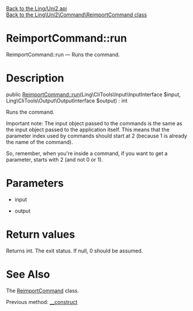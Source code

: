 [Back to the Ling/Uni2 api](https://github.com/lingtalfi/Uni2/blob/master/doc/api/Ling/Uni2.md)<br>
[Back to the Ling\Uni2\Command\ReimportCommand class](https://github.com/lingtalfi/Uni2/blob/master/doc/api/Ling/Uni2/Command/ReimportCommand.md)


ReimportCommand::run
================



ReimportCommand::run — Runs the command.




Description
================


public [ReimportCommand::run](https://github.com/lingtalfi/Uni2/blob/master/doc/api/Ling/Uni2/Command/ReimportCommand/run.md)(Ling\CliTools\Input\InputInterface $input, Ling\CliTools\Output\OutputInterface $output) : int




Runs the command.

Important note:
The input object passed to the commands is the same as the input object passed to the application itself.
This means that the parameter index used by commands should start at 2 (because 1 is already the name of the command).

So, remember, when you're inside a command, if you want to get a parameter, starts with 2 (and not 0 or 1).




Parameters
================


- input

    

- output

    


Return values
================

Returns int.
The exit status.
If null, 0 should be assumed.







See Also
================

The [ReimportCommand](https://github.com/lingtalfi/Uni2/blob/master/doc/api/Ling/Uni2/Command/ReimportCommand.md) class.

Previous method: [__construct](https://github.com/lingtalfi/Uni2/blob/master/doc/api/Ling/Uni2/Command/ReimportCommand/__construct.md)<br>

